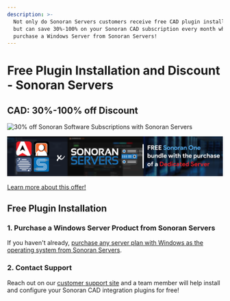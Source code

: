 ```yaml
---
description: >-
  Not only do Sonoran Servers customers receive free CAD plugin installation,
  but can save 30%-100% on your Sonoran CAD subscription every month when you
  purchase a Windows Server from Sonoran Servers!
---
```


# Free Plugin Installation and Discount - Sonoran Servers

## CAD: 30%-100% off Discount

![30% off Sonoran Software Subscriptions with Sonoran Servers](../../.gitbook/assets/banner\_update-1.png)

![Sonoran One - Free with a Dedicated Server](<../../.gitbook/assets/Bannerprojectsenoranone (1).png>)

[Learn more about this offer!](https://info.sonoranservers.com/pricing/promotions-and-discounts/30-off-software)

## Free Plugin Installation

### 1. Purchase a Windows Server Product from Sonoran Servers

If you haven't already, [purchase any server plan with Windows as the operating system from Sonoran Servers](https://info.sonoranservers.com/tutorials/windows-server/purchasing-and-getting-started).

### 2. Contact Support

Reach out on our [customer support site](https://support.sonoransoftware.com) and a team member will help install and configure your Sonoran CAD integration plugins for free!

